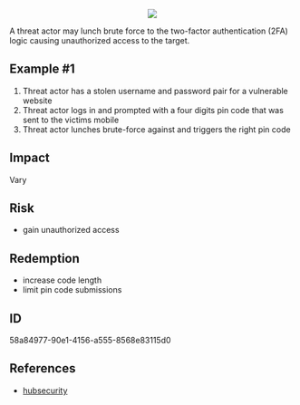<p align="center"> <img src="https://raw.githubusercontent.com/qeeqbox/two-factor-authentication-brute-force-vulnerability/main/two-factor-authentication-brute-force-vulnerability.png"></p>

A threat actor may lunch brute force to the two-factor authentication (2FA) logic causing unauthorized access to the target.

## Example #1
1. Threat actor has a stolen username and password pair for a vulnerable website
2. Threat actor logs in and prompted with a four digits pin code that was sent to the victims mobile
3. Threat actor lunches brute-force against and triggers the right pin code

## Impact
Vary

## Risk
- gain unauthorized access

## Redemption
- increase code length
- limit pin code submissions

## ID
58a84977-90e1-4156-a555-8568e83115d0

## References
- [hubsecurity](https://hubsecurity.io/the-cyber-risks-of-two-factor-authentication)
